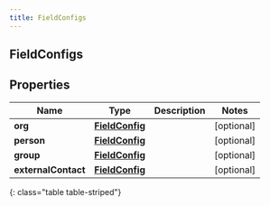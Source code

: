 ```yaml
---
title: FieldConfigs
---
```

## FieldConfigs

## Properties

|Name | Type | Description | Notes|
|------------ | ------------- | ------------- | -------------|
| **org** | [**FieldConfig**](FieldConfig.html) |  | [optional] |
| **person** | [**FieldConfig**](FieldConfig.html) |  | [optional] |
| **group** | [**FieldConfig**](FieldConfig.html) |  | [optional] |
| **externalContact** | [**FieldConfig**](FieldConfig.html) |  | [optional] |
{: class="table table-striped"}


